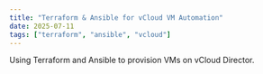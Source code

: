 ```yaml
---
title: "Terraform & Ansible for vCloud VM Automation"
date: 2025-07-11
tags: ["terraform", "ansible", "vcloud"]
---
```

Using Terraform and Ansible to provision VMs on vCloud Director.
